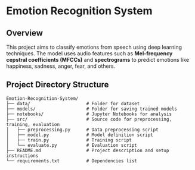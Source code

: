 # Emotion Recognition System

## Overview
This project aims to classify emotions from speech using deep learning techniques. The model uses audio features such as **Mel-frequency cepstral coefficients (MFCCs)** and **spectrograms** to predict emotions like happiness, sadness, anger, fear, and others.

## Project Directory Structure
```plaintext
Emotion-Recognition-System/
├── data/                     # Folder for dataset
├── models/                   # Folder for saving trained models
├── notebooks/                # Jupyter Notebooks for analysis
├── src/                      # Source code for preprocessing, training, evaluation
│   ├── preprocessing.py      # Data preprocessing script
│   ├── model.py              # Model definition script
│   ├── train.py              # Training script
│   └── evaluate.py           # Evaluation script
├── README.md                 # Project description and setup instructions
└── requirements.txt          # Dependencies list
